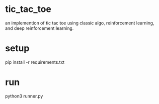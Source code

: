 # tic_tac_toe
an implemention of tic tac toe using classic algo, reinforcement learning, and deep reinforcement learning. 

# setup
pip install -r requirements.txt

# run
python3 runner.py
